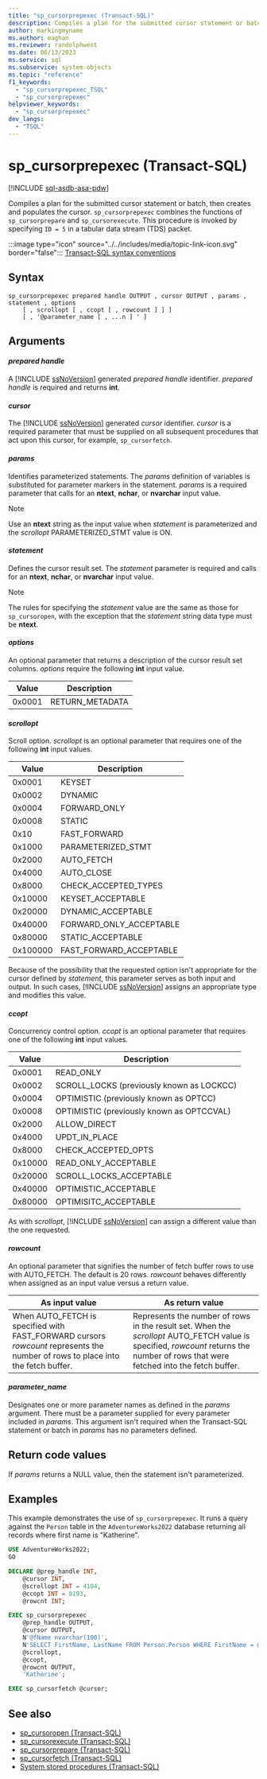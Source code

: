 ```yaml
---
title: "sp_cursorprepexec (Transact-SQL)"
description: Compiles a plan for the submitted cursor statement or batch, then creates and populates the cursor.
author: markingmyname
ms.author: maghan
ms.reviewer: randolphwest
ms.date: 06/13/2023
ms.service: sql
ms.subservice: system-objects
ms.topic: "reference"
f1_keywords:
  - "sp_cursorprepexec_TSQL"
  - "sp_cursorprepexec"
helpviewer_keywords:
  - "sp_cursorprepexec"
dev_langs:
  - "TSQL"
---
```

# sp_cursorprepexec (Transact-SQL)

[!INCLUDE [sql-asdb-asa-pdw](../../includes/applies-to-version/sql-asdb-asa-pdw.md)]

Compiles a plan for the submitted cursor statement or batch, then creates and populates the cursor. `sp_cursorprepexec` combines the functions of `sp_cursorprepare` and `sp_cursorexecute`. This procedure is invoked by specifying `ID = 5` in a tabular data stream (TDS) packet.

:::image type="icon" source="../../includes/media/topic-link-icon.svg" border="false"::: [Transact-SQL syntax conventions](../../t-sql/language-elements/transact-sql-syntax-conventions-transact-sql.md)

## Syntax

```syntaxsql
sp_cursorprepexec prepared handle OUTPUT , cursor OUTPUT , params , statement , options
    [ , scrollopt [ , ccopt [ , rowcount ] ] ]
    [ , '@parameter_name [ , ...n ] ' ]
```

## Arguments

#### *prepared handle*

A [!INCLUDE [ssNoVersion](../../includes/ssnoversion-md.md)] generated *prepared handle* identifier. *prepared handle* is required and returns **int**.

#### *cursor*

The [!INCLUDE [ssNoVersion](../../includes/ssnoversion-md.md)] generated *cursor* identifier. *cursor* is a required parameter that must be supplied on all subsequent procedures that act upon this cursor, for example, `sp_cursorfetch`.

#### *params*

Identifies parameterized statements. The *params* definition of variables is substituted for parameter markers in the statement. *params* is a required parameter that calls for an **ntext**, **nchar**, or **nvarchar** input value.

> [!NOTE]  
> Use an **ntext** string as the input value when *statement* is parameterized and the *scrollopt* PARAMETERIZED_STMT value is ON.

#### *statement*

Defines the cursor result set. The *statement* parameter is required and calls for an **ntext**, **nchar**, or **nvarchar** input value.

> [!NOTE]  
> The rules for specifying the *statement* value are the same as those for `sp_cursoropen`, with the exception that the *statement* string data type must be **ntext**.

#### *options*

An optional parameter that returns a description of the cursor result set columns. *options* require the following **int** input value.

| Value | Description |
| --- | --- |
| 0x0001 | RETURN_METADATA |

#### *scrollopt*

Scroll option. *scrollopt* is an optional parameter that requires one of the following **int** input values.

| Value | Description |
| --- | --- |
| 0x0001 | KEYSET |
| 0x0002 | DYNAMIC |
| 0x0004 | FORWARD_ONLY |
| 0x0008 | STATIC |
| 0x10 | FAST_FORWARD |
| 0x1000 | PARAMETERIZED_STMT |
| 0x2000 | AUTO_FETCH |
| 0x4000 | AUTO_CLOSE |
| 0x8000 | CHECK_ACCEPTED_TYPES |
| 0x10000 | KEYSET_ACCEPTABLE |
| 0x20000 | DYNAMIC_ACCEPTABLE |
| 0x40000 | FORWARD_ONLY_ACCEPTABLE |
| 0x80000 | STATIC_ACCEPTABLE |
| 0x100000 | FAST_FORWARD_ACCEPTABLE |

Because of the possibility that the requested option isn't appropriate for the cursor defined by *statement*, this parameter serves as both input and output. In such cases, [!INCLUDE [ssNoVersion](../../includes/ssnoversion-md.md)] assigns an appropriate type and modifies this value.

#### *ccopt*

Concurrency control option. *ccopt* is an optional parameter that requires one of the following **int** input values.

| Value | Description |
| --- | --- |
| 0x0001 | READ_ONLY |
| 0x0002 | SCROLL_LOCKS (previously known as LOCKCC) |
| 0x0004 | OPTIMISTIC (previously known as OPTCC) |
| 0x0008 | OPTIMISTIC (previously known as OPTCCVAL) |
| 0x2000 | ALLOW_DIRECT |
| 0x4000 | UPDT_IN_PLACE |
| 0x8000 | CHECK_ACCEPTED_OPTS |
| 0x10000 | READ_ONLY_ACCEPTABLE |
| 0x20000 | SCROLL_LOCKS_ACCEPTABLE |
| 0x40000 | OPTIMISTIC_ACCEPTABLE |
| 0x80000 | OPTIMISITC_ACCEPTABLE |

As with *scrollopt*, [!INCLUDE [ssNoVersion](../../includes/ssnoversion-md.md)] can assign a different value than the one requested.

#### *rowcount*

An optional parameter that signifies the number of fetch buffer rows to use with AUTO_FETCH. The default is 20 rows. *rowcount* behaves differently when assigned as an input value versus a return value.

| As input value | As return value |
| --- | --- |
| When AUTO_FETCH is specified with FAST_FORWARD cursors *rowcount* represents the number of rows to place into the fetch buffer. | Represents the number of rows in the result set. When the *scrollopt* AUTO_FETCH value is specified, *rowcount* returns the number of rows that were fetched into the fetch buffer. |

#### *parameter_name*

Designates one or more parameter names as defined in the *params* argument. There must be a parameter supplied for every parameter included in *params*. This argument isn't required when the Transact-SQL statement or batch in *params* has no parameters defined.

## Return code values

If *params* returns a NULL value, then the statement isn't parameterized.

## Examples

This example demonstrates the use of `sp_cursorprepexec`. It runs a query against the `Person` table in the `AdventureWorks2022` database returning all records where first name is "Katherine".

```sql
USE AdventureWorks2022;
GO

DECLARE @prep_handle INT,
    @cursor INT,
    @scrollopt INT = 4104,
    @ccopt INT = 8193,
    @rowcnt INT;

EXEC sp_cursorprepexec
    @prep_handle OUTPUT,
    @cursor OUTPUT,
    N'@fName nvarchar(100)',
    N'SELECT FirstName, LastName FROM Person.Person WHERE FirstName = @fName',
    @scrollopt,
    @ccopt,
    @rowcnt OUTPUT,
    'Katherine';

EXEC sp_cursorfetch @cursor;
```

## See also

- [sp_cursoropen (Transact-SQL)](sp-cursoropen-transact-sql.md)
- [sp_cursorexecute (Transact-SQL)](sp-cursorexecute-transact-sql.md)
- [sp_cursorprepare (Transact-SQL)](sp-cursorprepare-transact-sql.md)
- [sp_cursorfetch (Transact-SQL)](sp-cursorfetch-transact-sql.md)
- [System stored procedures (Transact-SQL)](system-stored-procedures-transact-sql.md)
